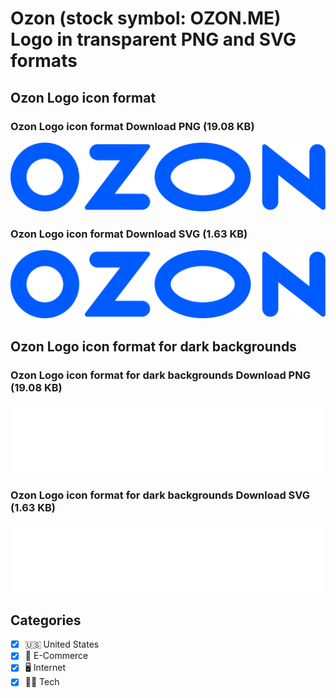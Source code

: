 # Ozon (stock symbol: OZON.ME) Logo in transparent PNG and SVG formats

## Ozon Logo icon format

### Ozon Logo icon format Download PNG (19.08 KB)

![Ozon Logo icon format Download PNG (19.08 KB)](/img/orig/OZON.ME-c8e51011.png)

### Ozon Logo icon format Download SVG (1.63 KB)

![Ozon Logo icon format Download SVG (1.63 KB)](/img/orig/OZON.ME-789b8b11.svg)

## Ozon Logo icon format for dark backgrounds

### Ozon Logo icon format for dark backgrounds Download PNG (19.08 KB)

![Ozon Logo icon format for dark backgrounds Download PNG (19.08 KB)](/img/orig/OZON.ME.D-99b52d14.png)

### Ozon Logo icon format for dark backgrounds Download SVG (1.63 KB)

![Ozon Logo icon format for dark backgrounds Download SVG (1.63 KB)](/img/orig/OZON.ME.D-cf4f308b.svg)



## Categories
- [x] 🇺🇸 United States
- [x] 🛒 E-Commerce
- [x] 🖥️ Internet
- [x] 👩‍💻 Tech
